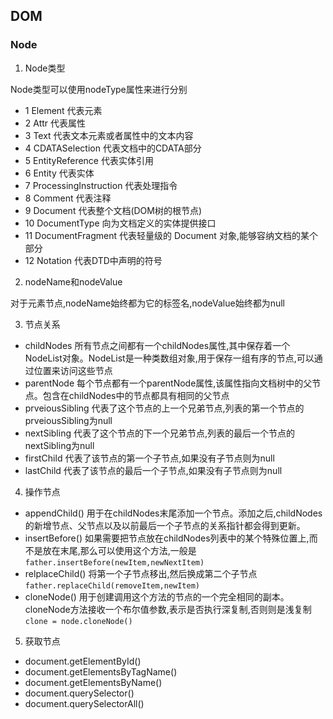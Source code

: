 ## DOM
### Node
1. Node类型

Node类型可以使用nodeType属性来进行分别
- 1 Element 代表元素
- 2 Attr 代表属性
- 3 Text 代表文本元素或者属性中的文本内容
- 4 CDATASelection 代表文档中的CDATA部分
- 5 EntityReference 代表实体引用
- 6 Entity 代表实体
- 7 ProcessingInstruction 代表处理指令
- 8 Comment 代表注释
- 9 Document 代表整个文档(DOM树的根节点)
- 10 DocumentType 向为文档定义的实体提供接口
- 11 DocumentFragment 代表轻量级的 Document 对象,能够容纳文档的某个部分
- 12 Notation 代表DTD中声明的符号

2. nodeName和nodeValue

对于元素节点,nodeName始终都为它的标签名,nodeValue始终都为null


3. 节点关系

- childNodes 所有节点之间都有一个childNodes属性,其中保存着一个NodeList对象。NodeList是一种类数组对象,用于保存一组有序的节点,可以通过位置来访问这些节点
- parentNode 每个节点都有一个parentNode属性,该属性指向文档树中的父节点。包含在childNodes中的节点都具有相同的父节点
- prveiousSibling 代表了这个节点的上一个兄弟节点,列表的第一个节点的prveiousSibling为null
- nextSibling 代表了这个节点的下一个兄弟节点,列表的最后一个节点的nextSibling为null
- firstChild 代表了该节点的第一个子节点,如果没有子节点则为null
- lastChild 代表了该节点的最后一个子节点,如果没有子节点则为null

4. 操作节点
- appendChild() 用于在childNodes末尾添加一个节点。添加之后,childNodes的新增节点、父节点以及以前最后一个子节点的关系指针都会得到更新。
- insertBefore() 如果需要把节点放在childNodes列表中的某个特殊位置上,而不是放在末尾,那么可以使用这个方法,一般是`father.insertBefore(newItem,newNextItem)`
- relplaceChild() 将第一个子节点移出,然后换成第二个子节点`father.replaceChild(removeItem,newItem)`
- cloneNode() 用于创建调用这个方法的节点的一个完全相同的副本。cloneNode方法接收一个布尔值参数,表示是否执行深复制,否则则是浅复制`clone = node.cloneNode()`
5. 获取节点
- document.getElementById()
- document.getElementsByTagName()
- document.getElementsByName()
- document.querySelector()
- document.querySelectorAll()